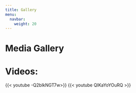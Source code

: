 ```yaml
---
title: Gallery
menu:
  navbar:
    weight: 20
---
```


# Media Gallery

# Videos:
{{< youtube -Q2blkNGT7w>}}
{{< youtube QIKaYoYOuRQ >}}
